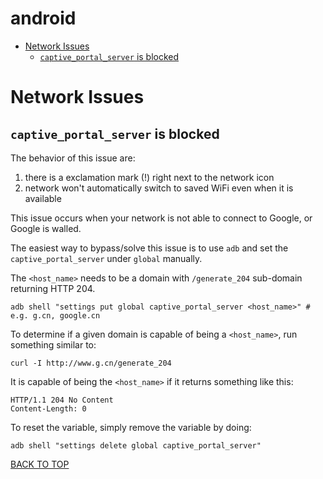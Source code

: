 android
=======

* [Network Issues](#network-issues)
  * [`captive_portal_server` is blocked](#captive_portal_server-is-blocked)


# Network Issues

## `captive_portal_server` is blocked
The behavior of this issue are:
1. there is a exclamation mark (!) right next to the network icon
2. network won't automatically switch to saved WiFi even when it is available

This issue occurs when your network is not able to connect to Google, or Google is walled.

The easiest way to bypass/solve this issue is to use `adb` and set the `captive_portal_server` under `global` manually.

The `<host_name>` needs to be a domain with `/generate_204` sub-domain returning HTTP 204.
```
adb shell "settings put global captive_portal_server <host_name>" # e.g. g.cn, google.cn
```

To determine if a given domain is capable of being a `<host_name>`, run something similar to:
```
curl -I http://www.g.cn/generate_204
```

It is capable of being the `<host_name>` if it returns something like this:
```
HTTP/1.1 204 No Content
Content-Length: 0
```

To reset the variable, simply remove the variable by doing:
```
adb shell "settings delete global captive_portal_server"
```
[BACK TO TOP](#table-of-contents)
